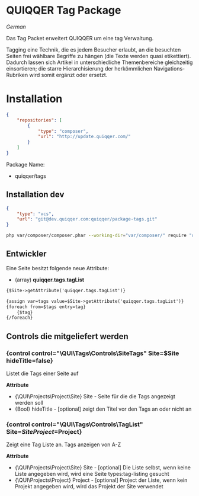 # QUIQQER Tag Package

_German_

Das Tag Packet erweitert QUIQQER um eine tag Verwaltung.

Tagging eine Technik, die es jedem Besucher erlaubt,
an die besuchten Seiten frei wählbare Begriffe zu hängen (die Texte werden quasi etikettiert).
Dadurch lassen sich Artikel in unterschiedliche Themenbereiche gleichzeitig einsortieren;
die starre Hierarchisierung der herkömmlichen Navigations-Rubriken wird somit ergänzt oder ersetzt.


# Installation

```json
{
    "repositories": [
        {
            "type": "composer",
            "url": "http://update.quiqqer.com/"
        }
    ]
}

```
Package Name:

+ quiqqer/tags


## Installation dev

```json
{
    "type": "vcs",
    "url": "git@dev.quiqqer.com:quiqqer/package-tags.git"
}
```

```bash
php var/composer/composer.phar --working-dir="var/composer/" require "quiqqer/tags:dev-master"
```


## Entwickler

Eine Seite besitzt folgende neue Attribute:

- (array) **quiqqer.tags.tagList**

```html
{$Site->getAttribute('quiqqer.tags.tagList')}
```

```html
{assign var=tags value=$Site->getAttribute('quiqqer.tags.tagList')}
{foreach from=$tags entry=tag}
    {$tag}
{/foreach}
```

## Controls die mitgeliefert werden

### {control control="\QUI\Tags\Controls\SiteTags" Site=$Site hideTitle=false}

Listet die Tags einer Seite auf

**Attribute**
+ {\QUI\Projects\Project\Site} Site - Seite für die die Tags angezeigt werden soll
+ {Bool} hideTitle - [optional] zeigt den Titel vor den Tags an oder nicht an


### {control control="\QUI\Tags\Controls\TagList" Site=$Site Project=$Project}

Zeigt eine Tag Liste an. Tags anzeigen von A-Z

**Attribute**
+ {\QUI\Projects\Project\Site} Site - [optional] Die Liste selbst, wenn keine Liste angegeben wird, wird eine Seite types:tag-listing gesucht
+ {\QUI\Projects\Project} Project - [optional] Project der Liste, wenn kein Projekt angegeben wird, wird das Projekt der Site verwendet

